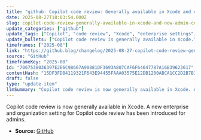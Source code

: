 ```yaml
---
title: "github: Copilot code review: Generally available in Xcode and new admin control"
date: 2025-08-27T18:03:54.000Z
slug: copilot-code-review-generally-available-in-xcode-and-new-admin-control
update_categories: ["github"]
update_tags: ["Copilot", "code review", "Xcode", "enterprise settings", "admin control"]
update_bullets: ["Copilot code review is generally available in Xcode.", "New admin control settings added for enterprise and organization management of Copilot code review."]
timeframes: ["2025-08"]
link: "https://github.blog/changelog/2025-08-27-copilot-code-review-generally-available-in-xcode-and-new-admin-control"
source: "GitHub"
timeframeKey: "2025-08"
id: "7067538036397E2E6C98667A90881DF3693A807CAF6F64647787A16B39623617"
contentHash: "15DF3FD84119321F643E94455FAAA03575E12DB1200ABCA1CC2D2B7B1835FBC1"
draft: false
type: "update-item"
llmSummary: "Copilot code review is now generally available in Xcode. A new enterprise and organization setting for Copilot code review has been introduced for admins."
---
```


Copilot code review is now generally available in Xcode. A new enterprise and organization setting for Copilot code review has been introduced for admins.

- **Source:** [GitHub](https://github.blog/changelog/2025-08-27-copilot-code-review-generally-available-in-xcode-and-new-admin-control)
